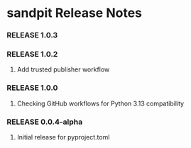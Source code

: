 # sandpit Release Notes

### RELEASE 1.0.3

### RELEASE 1.0.2

1. Add trusted publisher workflow
### RELEASE 1.0.0

1. Checking GitHub workflows for Python 3.13 compatibility

### RELEASE 0.0.4-alpha

1. Initial release for pyproject.toml